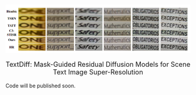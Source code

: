 

<div align=center><img width="960" alt="image" src="com.png"></div>


<p align="center" style="font-size:18px">TextDiff: Mask-Guided Residual Diffusion Models for Scene Text Image Super-Resolution</p>

Code will be published soon.
